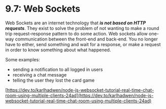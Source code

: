 # 9.7: Web Sockets

Web Sockets are an internet technology that _**is not based on HTTP requests**_. They exist to solve the problem of not wanting to make a round trip request-response pattern to do some action. Web sockets allow one-way communication between the front-end and back-end. You no longer have to either, send something and wait for a response, or make a request in order to know something about what happened.

Some examples:

* sending a notification to all logged in users
* receiving a chat message
* telling the user they lost the card game

[https://dev.to/karlhadwen/node-js-websocket-tutorial-real-time-chat-room-using-multiple-clients-24ad](https://dev.to/karlhadwen/node-js-websocket-tutorial-real-time-chat-room-using-multiple-clients-24ad) 

